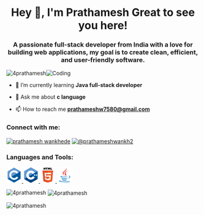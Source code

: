 <h1 align="center">Hey 👋, I'm Prathamesh Great to see you here!</h1>
<h3 align="center">A passionate full-stack developer from India with a love for building web applications, my goal is to create clean, efficient, and user-friendly software.</h3>

<img align="right" alt="Coding" width="400" src="https://cdn.dribbble.com/users/1162077/screenshots/3848914/programmer.gif">

<p align="left"> <img src="https://komarev.com/ghpvc/?username=4prathamesh&label=Profile%20views&color=0e75b6&style=flat" alt="4prathamesh" /> </p>

- 🌱 I’m currently learning **Java full-stack developer**

- 💬 Ask me about **c language**

- 📫 How to reach me **prathameshw7580@gmail.com**

<h3 align="left">Connect with me:</h3>
<p align="left">
<a href="[https://linkedin.com/in/prathamesh wankhede](https://www.linkedin.com/in/prathamesh-wankhede-16871a258/)" target="blank"><img align="center" src="[https://linkedin.com/in/prathamesh wankhede](https://www.linkedin.com/in/prathamesh-wankhede-16871a258/)" alt="prathamesh wankhede" height="30" width="40" /></a>
<a href="https://www.hackerrank.com/@prathameshwankh2" target="blank"><img align="center" src="[https://raw.githubusercontent.com/rahuldkjain/github-profile-readme-generator/master/src/images/icons/Social/hackerrank.svg](https://www.hackerrank.com/profile/prathameshwankh2)" alt="@prathameshwankh2" height="30" width="40" /></a>
</p>

<h3 align="left">Languages and Tools:</h3>
<p align="left"> <a href="https://www.cprogramming.com/" target="_blank" rel="noreferrer"> <img src="https://raw.githubusercontent.com/devicons/devicon/master/icons/c/c-original.svg" alt="c" width="40" height="40"/> </a> <a href="https://www.w3schools.com/cpp/" target="_blank" rel="noreferrer"> <img src="https://raw.githubusercontent.com/devicons/devicon/master/icons/cplusplus/cplusplus-original.svg" alt="cplusplus" width="40" height="40"/> </a> <a href="https://www.w3.org/html/" target="_blank" rel="noreferrer"> <img src="https://raw.githubusercontent.com/devicons/devicon/master/icons/html5/html5-original-wordmark.svg" alt="html5" width="40" height="40"/> </a> <a href="https://www.java.com" target="_blank" rel="noreferrer"> <img src="https://raw.githubusercontent.com/devicons/devicon/master/icons/java/java-original.svg" alt="java" width="40" height="40"/> </a> </p>

<p><img align="left" src="https://github-readme-stats.vercel.app/api/top-langs?username=4prathamesh&show_icons=true&locale=en&layout=compact" alt="4prathamesh" /></p>

<p>&nbsp;<img align="center" src="https://github-readme-stats.vercel.app/api?username=4prathamesh&show_icons=true&locale=en" alt="4prathamesh" /></p>

<p><img align="center" src="https://github-readme-streak-stats.herokuapp.com/?user=4prathamesh&" alt="4prathamesh" /></p>
